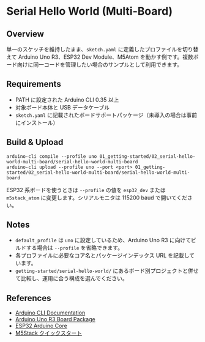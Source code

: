 # Serial Hello World (Multi-Board)

## Overview
単一のスケッチを維持したまま、`sketch.yaml` に定義したプロファイルを切り替えて Arduino Uno R3、ESP32 Dev Module、M5Atom を動かす例です。複数ボード向けに同一コードを管理したい場合のサンプルとして利用できます。

## Requirements
- PATH に設定された Arduino CLI 0.35 以上
- 対象ボード本体と USB データケーブル
- `sketch.yaml` に記載されたボードサポートパッケージ（未導入の場合は事前にインストール）

## Build & Upload
```
arduino-cli compile --profile uno 01_getting-started/02_serial-hello-world-multi-board/serial-hello-world-multi-board
arduino-cli upload --profile uno --port <port> 01_getting-started/02_serial-hello-world-multi-board/serial-hello-world-multi-board
```
ESP32 系ボードを使うときは `--profile` の値を `esp32_dev` または `m5stack_atom` に変更します。シリアルモニタは 115200 baud で開いてください。

## Notes
- `default_profile` は `uno` に設定しているため、Arduino Uno R3 に向けてビルドする場合は `--profile` を省略できます。
- 各プロファイルに必要なコア名とパッケージインデックス URL を記載しています。
- `getting-started/serial-hello-world/` にあるボード別プロジェクトと併せて比較し、運用に合う構成を選んでください。

## References
- [Arduino CLI Documentation](https://arduino.github.io/arduino-cli/latest/)
- [Arduino Uno R3 Board Package](https://docs.arduino.cc/hardware/uno-rev3)
- [ESP32 Arduino Core](https://github.com/espressif/arduino-esp32)
- [M5Stack クイックスタート](https://docs.m5stack.com/ja/start)

